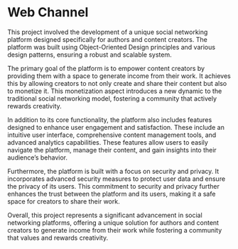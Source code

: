 # Web Channel

This project involved the development of a unique social networking platform designed specifically for authors and content creators. The platform was built using Object-Oriented Design principles and various design patterns, ensuring a robust and scalable system.

The primary goal of the platform is to empower content creators by providing them with a space to generate income from their work. It achieves this by allowing creators to not only create and share their content but also to monetize it. This monetization aspect introduces a new dynamic to the traditional social networking model, fostering a community that actively rewards creativity.

In addition to its core functionality, the platform also includes features designed to enhance user engagement and satisfaction. These include an intuitive user interface, comprehensive content management tools, and advanced analytics capabilities. These features allow users to easily navigate the platform, manage their content, and gain insights into their audience’s behavior.

Furthermore, the platform is built with a focus on security and privacy. It incorporates advanced security measures to protect user data and ensure the privacy of its users. This commitment to security and privacy further enhances the trust between the platform and its users, making it a safe space for creators to share their work.

Overall, this project represents a significant advancement in social networking platforms, offering a unique solution for authors and content creators to generate income from their work while fostering a community that values and rewards creativity.
